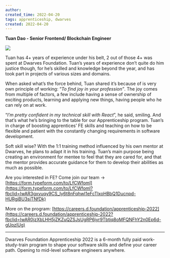 ```yaml
---
author: 
created_time: 2022-04-20
tags: apprenticeship, dwarves
created: 2022-04-20
---
```


**Tuan Dao - Senior Frontend/ Blockchain Engineer**

![](https://s3.us-west-2.amazonaws.com/secure.notion-static.com/89daf8fc-7c41-427d-afdd-c9bd2daff16c/Untitled.png?X-Amz-Algorithm=AWS4-HMAC-SHA256&X-Amz-Content-Sha256=UNSIGNED-PAYLOAD&X-Amz-Credential=AKIAT73L2G45EIPT3X45%2F20231031%2Fus-west-2%2Fs3%2Faws4_request&X-Amz-Date=20231031T202227Z&X-Amz-Expires=3600&X-Amz-Signature=650c5cc335b881f657a333f26e8637d4b4843c9ca9fd114f80580ae84aed5095&X-Amz-SignedHeaders=host&x-id=GetObject)


Tuan has 4+ years of experience under his belt, 2 out of those 4+ was spent at Dwarves Foundation. Tuan’s years of experience don’t quite do him justice though, for he’s skilled and knowledge beyond the year, and has took part in projects of various sizes and domains.

When asked what’s the force behind, Tuan shared it’s because of is very own principle of working: “*To find joy in your profession”*. The joy comes from multiple of factors, a few include having a sense of ownership of exciting products, learning and applying new things, having people who he can rely on at work.

“*I’m pretty confident in my technical skill with React*”, he said, smiling. And that’s what he’s bringing to the table for our Apprenticeship program. Tuan’s in charge of boosting apprentices’ FE skills and teaching on how to be flexible and patient with the constantly changing requirements in software development.

Soft skill wise? With the 1:1 training method influenced by his own mentor at Dwarves, he plans to adapt it in his training. Tuan’s main purpose being creating an environment for mentee to feel that they are cared for, and that the mentor provides accurate guidance for them to develop their abilities as much as possible.

Are you interested in FE? Come join our team → [https://form.typeform.com/to/LfCWfoml](https://form.typeform.com/to/LfCWfoml?fbclid=IwAR3gxvuqy9CS_Iy6t8nFqhwI1eFcTlxoHBbQ1Ducnpd-HURgiBU3sjTNfDk)

More on the program: [https://careers.d.foundation/apprenticeship-2022](https://careers.d.foundation/apprenticeship-2022?fbclid=IwAR0jzXbLHH5jZKZuQZSJsUgRP6jyr9Tbtiq8oMFQNFhY2n0Ep6d-gUpzlUg)

___

Dwarves Foundation Apprenticeship 2022 is a 6-month fully paid work-study-train program to shape your software skills and define your career path. Opening to mid-level software engineers anywhere.
